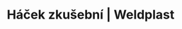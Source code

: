 ---
Filename: "hacek-zkusebni"
Link: "file:/Users/vinayakpatel/Downloads/www.weldplast.cz/hacek-zkusebni"
product_name: "Háček zkušební"
product_id: "Obj. číslo:138.314"
title: "Háček zkušební | Weldplast"
product_desc: ""
product_specs: ""
product_downloads: ""
href: ""
p_desc_2: ""
accessories: ""
similar_products: ""
---
